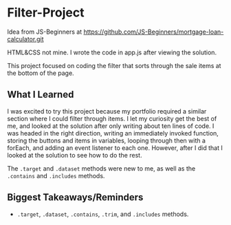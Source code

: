 # Filter-Project
Idea from JS-Beginners at https://github.com/JS-Beginners/mortgage-loan-calculator.git

HTML&CSS not mine. I wrote the code in app.js after viewing the solution.

This project focused on coding the filter that sorts through the sale items at the bottom of the page.

## What I Learned

I was excited to try this project because my portfolio required a similar section where I could filter through items. I let my curiosity get the best of me, and looked at the solution after only writing about ten lines of code. I was headed in the right direction, writing an immediately invoked function, storing the buttons and items in variables, looping through then with a forEach, and adding an event listener to each one. However, after I did that I looked at the solution to see how to do the rest.

The `.target` and `.dataset` methods were new to me, as well as the `.contains` and `.includes` methods.



## Biggest Takeaways/Reminders
- `.target`, `.dataset`, `.contains`, `.trim`, and `.includes` methods.
